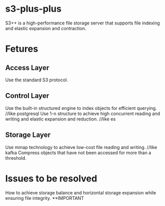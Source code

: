 # s3-plus-plus
S3++ is a high-performance file storage server that supports file indexing and elastic expansion and contraction.

# Fetures
## Access Layer
Use the standard S3 protocol.

## Control Layer
Use the built-in structured engine to index objects for efficient querying. //like postgresql
Use 1-n structure to achieve high concurrent reading and writing and elastic expansion and reduction. //like es

## Storage Layer
Use mmap technology to achieve low-cost file reading and writing. //like kafka
Compress objects that have not been accessed for more than a threshold.


# Issues to be resolved
How to achieve storage balance and horizontal storage expansion while ensuring file integrity.  **IMPORTANT
